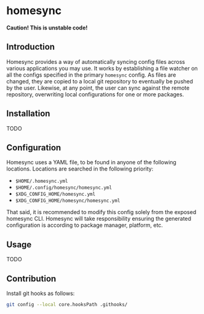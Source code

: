 # homesync

**Caution! This is unstable code!**

## Introduction

Homesync provides a way of automatically syncing config files across various
applications you may use. It works by establishing a file watcher on all the
configs specified in the primary `homesync` config. As files are changed, they
are copied to a local git repository to eventually be pushed by the user.
Likewise, at any point, the user can sync against the remote repository,
overwriting local configurations for one or more packages.

## Installation

TODO

## Configuration

Homesync uses a YAML file, to be found in anyone of the following locations.
Locations are searched in the following priority:

- `$HOME/.homesync.yml`
- `$HOME/.config/homesync/homesync.yml`
- `$XDG_CONFIG_HOME/homesync.yml`
- `$XDG_CONFIG_HOME/homesync/homesync.yml`

That said, it is recommended to modify this config solely from the exposed
homesync CLI. Homesync will take responsibility ensuring the generated
configuration is according to package manager, platform, etc.

## Usage

TODO

## Contribution

Install git hooks as follows:

```bash
git config --local core.hooksPath .githooks/
```
